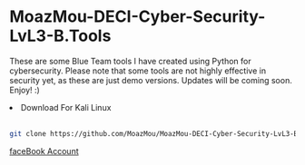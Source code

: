 # MoazMou-DECI-Cyber-Security-LvL3-B.Tools
These are some Blue Team tools I have created using Python for cybersecurity. Please note that some tools are not highly effective in security yet, as these are just demo versions. Updates will be coming soon. Enjoy! :)

<li>Download For Kali Linux</li><br>

```bash
git clone https://github.com/MoazMou/MoazMou-DECI-Cyber-Security-LvL3-B.Tools.git
```
<a href="https://www.facebook.com/moaz.mourad.79/">faceBook Account</a>
